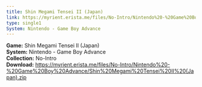```yaml
---
title: Shin Megami Tensei II (Japan)
link: https://myrient.erista.me/files/No-Intro/Nintendo%20-%20Game%20Boy%20Advance/Shin%20Megami%20Tensei%20II%20(Japan).zip
type: single1
System: Nintendo - Game Boy Advance
---
```

<b>Game:</b> Shin Megami Tensei II (Japan)<br>
<b>System:</b> Nintendo - Game Boy Advance<br>
<b>Collection:</b> No-Intro<br>
<b>Download:</b> https://myrient.erista.me/files/No-Intro/Nintendo%20-%20Game%20Boy%20Advance/Shin%20Megami%20Tensei%20II%20(Japan).zip